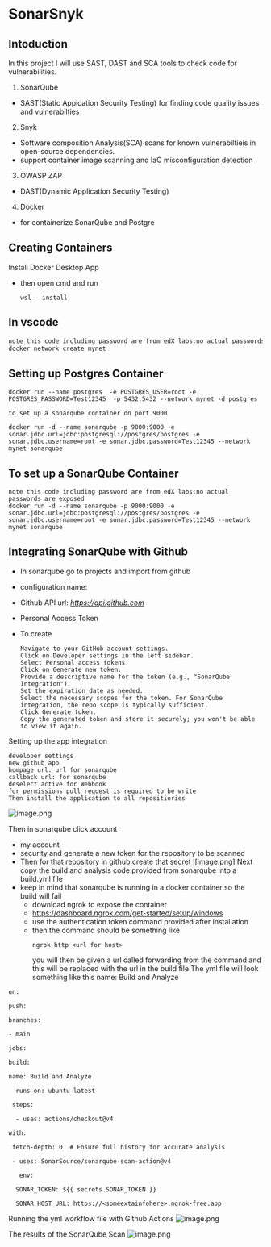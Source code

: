 # SonarSnyk
## Intoduction

In this project I will use SAST, DAST and SCA tools to check code for vulnerabilities.

1. SonarQube
- SAST(Static Appication Security Testing) for finding code quality issues and vulnerabilties
2. Snyk
- Software composition Analysis(SCA) scans for known vulnerabiltieis in open-source dependencies.
- support container image scanning and IaC misconfiguration detection
3. OWASP ZAP
- DAST(Dynamic Application Security Testing)
4. Docker
- for containerize SonarQube and Postgre


## Creating Containers 
Install Docker Desktop App
- then open cmd and run
  ```
  wsl --install
  ```
  
## In vscode 
```sh
note this code including password are from edX labs:no actual passwords are exposed 
docker network create mynet
```
## Setting up Postgres Container
```
docker run --name postgres  -e POSTGRES_USER=root -e POSTGRES_PASSWORD=Test12345  -p 5432:5432 --network mynet -d postgres

to set up a sonarqube container on port 9000

docker run -d --name sonarqube -p 9000:9000 -e sonar.jdbc.url=jdbc:postgresql://postgres/postgres -e sonar.jdbc.username=root -e sonar.jdbc.password=Test12345 --network mynet sonarqube
```
## To set up a SonarQube Container

```
note this code including password are from edX labs:no actual passwords are exposed 
docker run -d --name sonarqube -p 9000:9000 -e sonar.jdbc.url=jdbc:postgresql://postgres/postgres -e sonar.jdbc.username=root -e sonar.jdbc.password=Test12345 --network mynet sonarqube
```


## Integrating SonarQube with Github
- In sonarqube go to projects and import from github

- configuration name: 
- Github API url: *https://api.github.com*
- Personal Access Token
- To create
  ```
  Navigate to your GitHub account settings.
  Click on Developer settings in the left sidebar.
  Select Personal access tokens.
  Click on Generate new token.
  Provide a descriptive name for the token (e.g., "SonarQube Integration").
  Set the expiration date as needed.
  Select the necessary scopes for the token. For SonarQube integration, the repo scope is typically sufficient.
  Click Generate token.
  Copy the generated token and store it securely; you won't be able to view it again.
   ```
Setting up the app integration 
```
developer settings
new github app
hompage url: url for sonarqube
callback url: for sonarqube
deselect active for Webhook
for permissions pull request is required to be write
Then install the application to all repositiories
```
![image.png](https://github.com/khadijahW/Flash028/blob/5c3b9b76a5ae4b61f5cc08a68dad50d75f16a877/SonarSnyk/image%20(3).png)

Then in sonarqube click account 

- my account
- security and generate a new token for the repository to be scanned
- Then for that repository in github create that secret
![image.png]
Next copy the build and analysis code provided from sonarqube into a build.yml file 
- keep in mind that sonarqube is running in a docker container so the build will fail
    - download ngrok to expose the container
    - https://dashboard.ngrok.com/get-started/setup/windows
    - use the authentication token command provided after installation
    - then the command should be something like
      ```
      ngrok http <url for host>
      ```
      you will then be given a url called forwarding from the command and this will be replaced with the url in the build file
The yml file will look something like this
name: Build and Analyze
```
on:  

push:    

branches:      

- main

jobs:  

build:   

name: Build and Analyze  

  runs-on: ubuntu-latest   

 steps:    

  - uses: actions/checkout@v4        

with:         

 fetch-depth: 0  # Ensure full history for accurate analysis     

 - uses: SonarSource/sonarqube-scan-action@v4     

   env:        

  SONAR_TOKEN: ${{ secrets.SONAR_TOKEN }}       

  SONAR_HOST_URL: https://<someextainfohere>.ngrok-free.app

  ```
Running the yml workflow file with Github Actions
![image.png](https://github.com/khadijahW/Flash028/blob/e3dbd2ac00feb8ff6a2645113904aa6dc16e3c6f/SonarSnyk/image.png)

The results of the SonarQube Scan
![image.png](https://github.com/khadijahW/Flash028/blob/bb26deda5b4200fd171484edb2c53e9658decadd/SonarSnyk/image%20(1).png)
